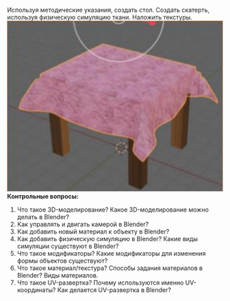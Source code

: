 Используя методические указания, создать стол. Создать скатерть, используя физическую симуляцию ткани. Наложить текстуры.  
![Модель стола в Blender|400](../../Pictures/ЛБ_02.%20Модель%20стола%20в%20Blender.png)  
**Контрольные вопросы:**
1. Что такое 3D-моделирование? Какое 3D-моделирование можно делать в Blender?
2. Как управлять и двигать камерой в Blender?
3. Как добавить новый материал к объекту в Blender?
4. Как добавить физическую симуляцию в Blender? Какие виды симуляции существуют в Blender?
5. Что такое модификаторы? Какие модификаторы для изменения формы объектов существуют?
6. Что такое материал/текстура? Способы задания материалов в Blender? Виды материалов.
7. Что такое UV-развертка? Почему используются именно UV- координаты? Как делается UV-развертка в Blender?